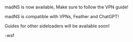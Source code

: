 madNS is now available, Make sure to follow the VPN guide!

madNS is compatible with VPNs, Feather and ChatGPT!

Guides for other sideloaders will be available soon!

-wsf
